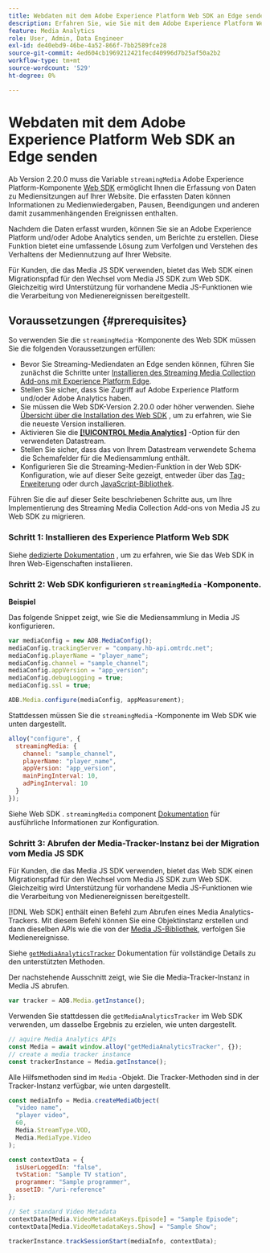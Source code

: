 ```yaml
---
title: Webdaten mit dem Adobe Experience Platform Web SDK an Edge senden
description: Erfahren Sie, wie Sie mit dem Adobe Experience Platform Web SDK Adobe Streaming Media-Daten an Experience Platform Edge senden.
feature: Media Analytics
role: User, Admin, Data Engineer
exl-id: de40ebd9-46be-4a52-866f-7bb2589fce28
source-git-commit: 4ed604cb1969212421fecd40996d7b25af50a2b2
workflow-type: tm+mt
source-wordcount: '529'
ht-degree: 0%

---
```


# Webdaten mit dem Adobe Experience Platform Web SDK an Edge senden

Ab Version 2.20.0 muss die Variable `streamingMedia` Adobe Experience Platform-Komponente [Web SDK](https://experienceleague.adobe.com/en/docs/experience-platform/web-sdk/home) ermöglicht Ihnen die Erfassung von Daten zu Mediensitzungen auf Ihrer Website. Die erfassten Daten können Informationen zu Medienwiedergaben, Pausen, Beendigungen und anderen damit zusammenhängenden Ereignissen enthalten.

Nachdem die Daten erfasst wurden, können Sie sie an Adobe Experience Platform und/oder Adobe Analytics senden, um Berichte zu erstellen. Diese Funktion bietet eine umfassende Lösung zum Verfolgen und Verstehen des Verhaltens der Mediennutzung auf Ihrer Website.

Für Kunden, die das Media JS SDK verwenden, bietet das Web SDK einen Migrationspfad für den Wechsel vom Media JS SDK zum Web SDK. Gleichzeitig wird Unterstützung für vorhandene Media JS-Funktionen wie die Verarbeitung von Medienereignissen bereitgestellt.

## Voraussetzungen {#prerequisites}

So verwenden Sie die `streamingMedia` -Komponente des Web SDK müssen Sie die folgenden Voraussetzungen erfüllen:

* Bevor Sie Streaming-Mediendaten an Edge senden können, führen Sie zunächst die Schritte unter [Installieren des Streaming Media Collection Add-ons mit Experience Platform Edge](/help/implementation/edge/implementation-edge.md).
* Stellen Sie sicher, dass Sie Zugriff auf Adobe Experience Platform und/oder Adobe Analytics haben.
* Sie müssen die Web SDK-Version 2.20.0 oder höher verwenden. Siehe [Übersicht über die Installation des Web SDK](https://experienceleague.adobe.com/en/docs/experience-platform/web-sdk/install/overview) , um zu erfahren, wie Sie die neueste Version installieren.
* Aktivieren Sie die **[[!UICONTROL Media Analytics]](https://experienceleague.adobe.com/en/docs/experience-platform/datastreams/configure)** -Option für den verwendeten Datastream.
* Stellen Sie sicher, dass das von Ihrem Datastream verwendete Schema die Schemafelder für die Mediensammlung enthält.
* Konfigurieren Sie die Streaming-Medien-Funktion in der Web SDK-Konfiguration, wie auf dieser Seite gezeigt, entweder über das [Tag-Erweiterung](#tag-extension) oder durch [JavaScript-Bibliothek](#library).

Führen Sie die auf dieser Seite beschriebenen Schritte aus, um Ihre Implementierung des Streaming Media Collection Add-ons von Media JS zu Web SDK zu migrieren.

### Schritt 1: Installieren des Experience Platform Web SDK

Siehe [dedizierte Dokumentation](https://experienceleague.adobe.com/en/docs/experience-platform/web-sdk/install/overview) , um zu erfahren, wie Sie das Web SDK in Ihren Web-Eigenschaften installieren.

### Schritt 2: Web SDK konfigurieren `streamingMedia` -Komponente.

**Beispiel**

Das folgende Snippet zeigt, wie Sie die Mediensammlung in Media JS konfigurieren.

```javascript
var mediaConfig = new ADB.MediaConfig();
mediaConfig.trackingServer = "company.hb-api.omtrdc.net";
mediaConfig.playerName = "player_name";
mediaConfig.channel = "sample_channel";
mediaConfig.appVersion = "app_version";
mediaConfig.debugLogging = true;
mediaConfig.ssl = true;

ADB.Media.configure(mediaConfig, appMeasurement);
```

Stattdessen müssen Sie die `streamingMedia` -Komponente im Web SDK wie unten dargestellt.

```js
alloy("configure", {
  streamingMedia: {
    channel: "sample_channel",
    playerName: "player_name",
    appVersion: "app_version",
    mainPingInterval: 10,
    adPingInterval: 10
  }
});
```

Siehe Web SDK . `streamingMedia` component [Dokumentation](https://experienceleague.adobe.com/en/docs/experience-platform/web-sdk/commands/configure/streamingmedia) für ausführliche Informationen zur Konfiguration.

### Schritt 3: Abrufen der Media-Tracker-Instanz bei der Migration vom Media JS SDK

Für Kunden, die das Media JS SDK verwenden, bietet das Web SDK einen Migrationspfad für den Wechsel vom Media JS SDK zum Web SDK. Gleichzeitig wird Unterstützung für vorhandene Media JS-Funktionen wie die Verarbeitung von Medienereignissen bereitgestellt.

[!DNL Web SDK] enthält einen Befehl zum Abrufen eines Media Analytics-Trackers. Mit diesem Befehl können Sie eine Objektinstanz erstellen und dann dieselben APIs wie die von der [Media JS-Bibliothek](https://adobe-marketing-cloud.github.io/media-sdks/reference/javascript_3x/APIReference.html), verfolgen Sie Medienereignisse.

Siehe [`getMediaAnalyticsTracker`](https://experienceleague.adobe.com/en/docs/experience-platform/web-sdk/commands/getmediaanalyticstracker) Dokumentation für vollständige Details zu den unterstützten Methoden.

Der nachstehende Ausschnitt zeigt, wie Sie die Media-Tracker-Instanz in Media JS abrufen.

```javascript
var tracker = ADB.Media.getInstance();
```

Verwenden Sie stattdessen die `getMediaAnalyticsTracker` im Web SDK verwenden, um dasselbe Ergebnis zu erzielen, wie unten dargestellt.

```js
// aquire Media Analytics APIs
const Media = await window.alloy("getMediaAnalyticsTracker", {});
// create a media tracker instance
const trackerInstance = Media.getInstance();
```

Alle Hilfsmethoden sind im `Media` -Objekt. Die Tracker-Methoden sind in der Tracker-Instanz verfügbar, wie unten dargestellt.

```js
const mediaInfo = Media.createMediaObject(
  "video name",
  "player video",
  60,
  Media.StreamType.VOD,
  Media.MediaType.Video
);

const contextData = {
  isUserLoggedIn: "false",
  tvStation: "Sample TV station",
  programmer: "Sample programmer",
  assetID: "/uri-reference"
};

// Set standard Video Metadata
contextData[Media.VideoMetadataKeys.Episode] = "Sample Episode";
contextData[Media.VideoMetadataKeys.Show] = "Sample Show";

trackerInstance.trackSessionStart(mediaInfo, contextData);
```
